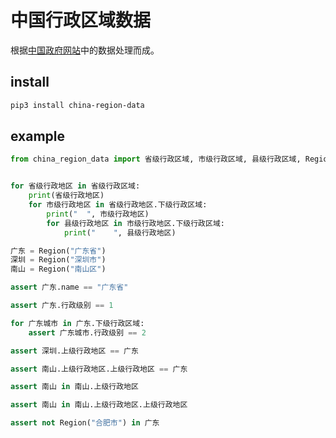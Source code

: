 # 中国行政区域数据

根据[中国政府网站](http://www.mca.gov.cn/article/sj/xzqh/2019/2019/201912251506.html)中的数据处理而成。

## install

```bash
pip3 install china-region-data
```

## example

```python
from china_region_data import 省级行政区域, 市级行政区域, 县级行政区域, Region


for 省级行政地区 in 省级行政区域:
    print(省级行政地区)
    for 市级行政地区 in 省级行政地区.下级行政区域:
        print("  ", 市级行政地区)
        for 县级行政地区 in 市级行政地区.下级行政区域:
            print("    ", 县级行政地区)

广东 = Region("广东省")
深圳 = Region("深圳市")
南山 = Region("南山区")

assert 广东.name == "广东省"

assert 广东.行政级别 == 1

for 广东城市 in 广东.下级行政区域:
    assert 广东城市.行政级别 == 2

assert 深圳.上级行政地区 == 广东

assert 南山.上级行政地区.上级行政地区 == 广东

assert 南山 in 南山.上级行政地区

assert 南山 in 南山.上级行政地区.上级行政地区

assert not Region("合肥市") in 广东
```
